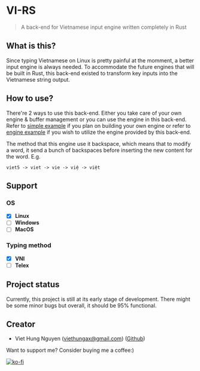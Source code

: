 # VI-RS

> A back-end for Vietnamese input engine written completely in Rust

## What is this?

Since typing Vietnamese on Linux is pretty painful at the momment, a better input engine is always needed. To accommodate the future engines that will be built in Rust, this back-end existed to transform key inputs into the Vietnamese string output.

## How to use?

There're 2 ways to use this back-end. Either you take care of your own engine & buffer management or you can use the engine in this back-end. Refer to [simple example](examples/simple.rs) if you plan on building your own engine or refer to [engine example](examples/engine.rs) if you wish to utilize the engine provided by this back-end.

The method that this engine use it backspace, which means that to modify a word, it send a bunch of backspaces before inserting the new content for the word. E.g.

```
viet5 -> viet -> vie -> việ -> việt
```

## Support

### OS

- [x] **Linux**
- [ ] **Windows**
- [ ] **MacOS**

### Typing method

- [x] **VNI**
- [ ] **Telex**

## Project status

Currently, this project is still at its early stage of development. There might be some minor bugs but overall, it should be 95% functional.

## Creator

- Viet Hung Nguyen (viethungax@gmail.com) ([Github](https://github.com/ZeroX-DG))

Want to support me? Consider buying me a coffee:)

[![ko-fi](https://www.ko-fi.com/img/githubbutton_sm.svg)](https://ko-fi.com/Z8Z81ODLC)
